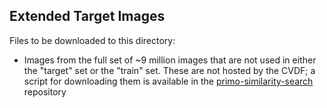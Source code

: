 Extended Target Images
----------------------

Files to be downloaded to this directory:

* Images from the full set of ~9 million images that are not used in either the
  "target" set or the "train" set. These are not hosted by the CVDF; a script for downloading
  them is available in the [primo-similarity-search](https://github.com/uwmisl/primo-similarity-search)
  repository

